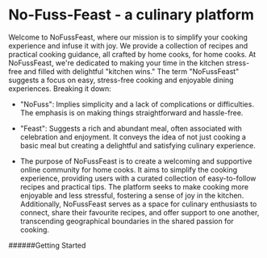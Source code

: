 # No-Fuss-Feast - a culinary platform
Welcome to NoFussFeast, where our mission is to simplify your cooking experience and infuse it with joy. We provide a collection of recipes and practical cooking guidance, all crafted by home cooks, for home cooks. At NoFussFeast, we're dedicated to making your time in the kitchen stress-free and filled with delightful "kitchen wins."
The term "NoFussFeast" suggests a focus on easy, stress-free cooking and enjoyable dining experiences. Breaking it down:

- "NoFuss": Implies simplicity and a lack of complications or difficulties. The emphasis is on making things straightforward and hassle-free.
  
- "Feast": Suggests a rich and abundant meal, often associated with celebration and enjoyment. It conveys the idea of not just cooking a basic meal but creating a delightful and satisfying culinary experience.

- The purpose of NoFussFeast is to create a welcoming and supportive online community for home cooks. It aims to simplify the cooking experience, providing users with a curated collection of easy-to-follow recipes and practical tips. The platform seeks to make cooking more enjoyable and less stressful, fostering a sense of joy in the kitchen. Additionally, NoFussFeast serves as a space for culinary enthusiasts to connect, share their favourite recipes, and offer support to one another, transcending geographical boundaries in the shared passion for cooking.

######Getting Started




